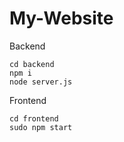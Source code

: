 # My-Website

Backend
```
cd backend 
npm i
node server.js
```

Frontend
```
cd frontend
sudo npm start
```
